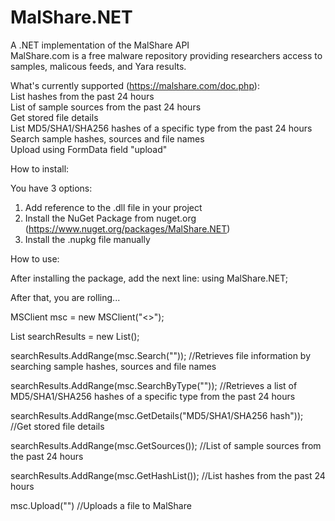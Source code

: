 # MalShare.NET
A .NET implementation of the MalShare API
<br>MalShare.com is a free malware repository providing researchers access to samples, malicous feeds, and Yara results.


What's currently supported (https://malshare.com/doc.php):
<br>List hashes from the past 24 hours
<br>List of sample sources from the past 24 hours
<br>Get stored file details
<br>List MD5/SHA1/SHA256 hashes of a specific type from the past 24 hours
<br>Search sample hashes, sources and file names
<br>Upload using FormData field "upload"

How to install:

You have 3 options:
1. Add reference to the .dll file in your project
2. Install the NuGet Package from nuget.org (https://www.nuget.org/packages/MalShare.NET)
3. Install the .nupkg file manually


How to use:

After installing the package, add the next line:
using MalShare.NET;

After that, you are rolling...

MSClient msc = new MSClient("<<API KEY>>");

List<String> searchResults = new List<String>();

searchResults.AddRange(msc.Search("<query>")); //Retrieves file information by searching sample hashes, sources and file names

searchResults.AddRange(msc.SearchByType("<type>")); //Retrieves a list of MD5/SHA1/SHA256 hashes of a specific type from the past 24 hours

searchResults.AddRange(msc.GetDetails("MD5/SHA1/SHA256 hash")); //Get stored file details

searchResults.AddRange(msc.GetSources()); //List of sample sources from the past 24 hours

searchResults.AddRange(msc.GetHashList()); //List hashes from the past 24 hours

msc.Upload("<file path>") //Uploads a file to MalShare
